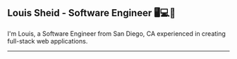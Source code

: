 ## Louis Sheid - Software Engineer 🖥️💻📱

I'm Louis, a Software Engineer from San Diego, CA experienced in creating full-stack web applications.

<!-- Currently working at <a href='https://kmswireless.com/' target=”_blank”>K&M Systems, Inc.</a> working on <a href='https://design-rf.com' target=”_blank”>DesignRF</a>, an indoor RF CAD tool that generates heatmaps. -->

<hr>
<!--   
#### <a href='https://linktr.ee/louisxsheid' target=”_blank”>My socials</a> || lxs3.dev@gmail.com

<hr> -->
